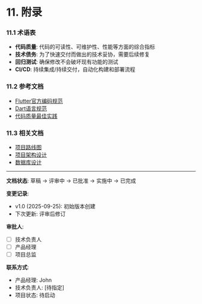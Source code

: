 # 11. 附录

### 11.1 术语表

- **代码质量**: 代码的可读性、可维护性、性能等方面的综合指标
- **技术债务**: 为了快速交付而做出的技术妥协，需要后续修复
- **回归测试**: 确保修改不会破坏现有功能的测试
- **CI/CD**: 持续集成/持续交付，自动化构建和部署流程

### 11.2 参考文档

- [Flutter官方编码规范](https://flutter.dev/docs/development/tools/formatting)
- [Dart语言规范](https://dart.dev/guides/language/effective-dart)
- [代码质量最佳实践](https://www.oreilly.com/library/view/clean-code/9780136083238/)

### 11.3 相关文档

- [项目路线图](./基速%20(JiSu)%20-%20基金量化分析平台项目路线图.md)
- [项目架构设计](./基速%20(JiSu)%20-%20项目文件夹目录结构.md)
- [数据库设计](./基速%20(JiSu)%20-%20数据库设计.md)

---

**文档状态**: 草稿 → 评审中 → 已批准 → 实施中 → 已完成

**变更记录**:
- v1.0 (2025-09-25): 初始版本创建
- 下次更新: 评审后修订

**审批人**:
- [ ] 技术负责人
- [ ] 产品经理
- [ ] 项目总监

**联系方式**:
- 产品经理: John
- 技术负责人: [待指定]
- 项目状态: 待启动